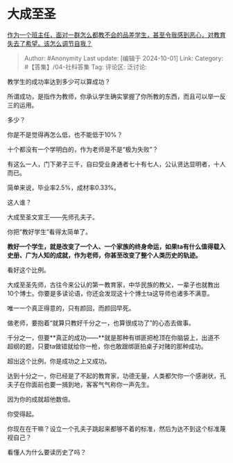 # 大成至圣
[作为一个班主任，面对一群怎么都教不会的品差学生，甚至令我感到恶心，对教育失去了希望。该怎么调节自我？](https://www.zhihu.com/question/456165493/answer/3907587059)

> Author: #Anonymity
> Last update: [编辑于 2024-10-01]
> Link:
> Category: #【答集】/04-社科答集 
> Tag: 
> 评论区:
> 泛讨论:

教学生的成功率达到多少可以算成功？

所谓成功，是指作为教师，你承认学生确实掌握了你所教的东西，而且可以举一反三的运用。

多少？

你是不是觉得再怎么低，也不能低于10%？

十个都没有一个学明白的，作为老师是不是“极为失败”？

有这么一人，门下弟子三千，自曰受业身通者七十有七人，公认贤达显明者，十人而已。

简单来说，毕业率2.5%，成材率0.33%。

这人谁？

大成至圣文宣王——先师孔夫子。

你把“教好学生”看得太简单了。

**教好一个学生，就是改变了一个人、一个家族的终身命运，如果ta有什么值得载入史册、广为人知的成就，作为老师，你甚至改变了整个人类历史的轨迹。**

看好这个比例。

大成至圣先师，古往今来公认的第一教育家，中华民族的教父，一辈子也就教出10个博士。你要是多读论语，你还会发现这十个博士ta这导师也诸多不满意。

唯一一个真正得意的，只有颜回，而颜回早死。

做老师，要抱着“就算只教好千分之一，也算很成功了”的心态去做事。

千分之一，但要**真正的成功——**就是那种有绑匪把枪顶在你脑袋上，出道不超纲的题，只要ta做错就给你一枪，你也敢跟绑匪拍桌子对赌的那种成功。

超出这个比例，你是成功之上又成功。

达到十分之一，你已经是了不起的教育家，功德无量，人类都欠你一个感谢状，孔夫子在你面前也要一揖到地，客客气气称你一声先生。

因为你的成就超他数倍。

你受得起。

你现在在干嘛？设立一个孔夫子跳起来都够不着的标准，然后为达不到这个标准蔑视自己？

看懂人为什么要读历史了吗？